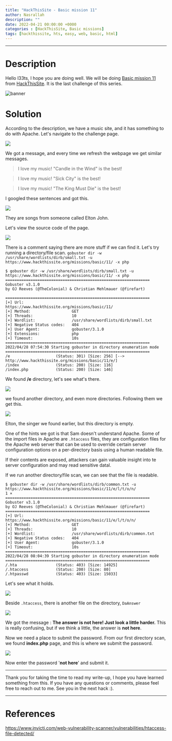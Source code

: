 ```yaml
---
title: "HackThisSite - Basic mission 11"
author: Nasrallah
description: ""
date: 2022-04-21 00:00:00 +0000
categories : [HackThisSite, Basic missions]
tags: [hackthissite, hts, easy, web, basic, html]
---
```



---


# **Description**

Hello l33ts, I hope you are doing well. We will be doing [Basic mission 11](https://www.hackthissite.org/missions/basic/10/) from [HackThisSite](https://www.hackthissite.org/). It is the last challenge of this series.

![banner](/assets/img/hackthissite/basic/bm11/banner11.png)

# **Solution**

According to the description, we have a music site, and it has something to do with Apache. Let's navigate to the challenge page.

![](/assets/img/hackthissite/basic/bm11/1.png)

We got a message, and every time we refresh the webpage we get similar messages.

> I love my music! "Candle in the Wind" is the best! 

> I love my music! "Sick City" is the best!

> I love my music! "The King Must Die" is the best! 

I googled these sentences and got this.

![](/assets/img/hackthissite/basic/bm11/4.png)

They are songs from someone called Elton John.

Let's view the source code of the page.

![](/assets/img/hackthissite/basic/bm11/2.png)

There is a comment saying there are more stuff if we can find it. Let's try running a directory/file scan. `gobuster dir -w /usr/share/wordlists/dirb/small.txt -u https://www.hackthissite.org/missions/basic/11/ -x php`

```Terminal
$ gobuster dir -w /usr/share/wordlists/dirb/small.txt -u https://www.hackthissite.org/missions/basic/11/ -x php
===============================================================                                                                                              
Gobuster v3.1.0                                                                                                                                              
by OJ Reeves (@TheColonial) & Christian Mehlmauer (@firefart)

===============================================================
[+] Url:                     https://www.hackthissite.org/missions/basic/11/
[+] Method:                  GET
[+] Threads:                 10
[+] Wordlist:                /usr/share/wordlists/dirb/small.txt
[+] Negative Status codes:   404
[+] User Agent:              gobuster/3.1.0
[+] Extensions:              php
[+] Timeout:                 10s
===============================================================
2022/04/28 07:54:30 Starting gobuster in directory enumeration mode
===============================================================
/e                    (Status: 301) [Size: 256] [--> http://www.hackthissite.org/missions/basic/11/e/]
/index                (Status: 200) [Size: 116]                                                       
/index.php            (Status: 200) [Size: 146]
```

We found **/e** directory, let's see what's there.

![](/assets/img/hackthissite/basic/bm11/5.png)

we found another directory, and even more directories. Following them we get this.

![](/assets/img/hackthissite/basic/bm11/6.png)

Elton, the singer we found earlier, but this directory is empty.

One of the hints we got is that Sam doesn't understand Apache. Some of the import files in Apache are `.htaccess` files, they are configuration files for the Apache web server that can be used to override certain server configuration options on a per-directory basis using a human readable file.

If their contents are exposed, attackers can gain valuable insight into te server configuration and may read sensitive datal.

If we run another directory/file scan, we can see that the file is readable.

```Terminal
$ gobuster dir -w /usr/share/wordlists/dirb/common.txt -u https://www.hackthissite.org/missions/basic/11/e/l/t/o/n/                                    1 ⨯
===============================================================
Gobuster v3.1.0
by OJ Reeves (@TheColonial) & Christian Mehlmauer (@firefart)
===============================================================
[+] Url:                     https://www.hackthissite.org/missions/basic/11/e/l/t/o/n/
[+] Method:                  GET
[+] Threads:                 10
[+] Wordlist:                /usr/share/wordlists/dirb/common.txt
[+] Negative Status codes:   404
[+] User Agent:              gobuster/3.1.0
[+] Timeout:                 10s
===============================================================
2022/04/28 08:04:39 Starting gobuster in directory enumeration mode
===============================================================
/.hta                 (Status: 403) [Size: 14925]
/.htaccess            (Status: 200) [Size: 80]   
/.htpasswd            (Status: 403) [Size: 15033]
```

Let's see what it holds.

![](/assets/img/hackthissite/basic/bm11/7.png)

Beside `.htaccess`, there is another file on the directory, `DaAnswer`

![](/assets/img/hackthissite/basic/bm11/8.png)

We got the message : **The answer is not here! Just look a little harder.** This is really confusing, but if we think a little, the answer is **not here**.

Now we need a place to submit the password. From our first directory scan, we found **index.php** page, and this is where we submit the password.

![](/assets/img/hackthissite/basic/bm11/9.png)

Now enter the password '**not here**' and submit it. 

---

Thank you for taking the time to read my write-up, I hope you have learned something from this. If you have any questions or comments, please feel free to reach out to me. See you in the next hack :).

--- 

# References

https://www.invicti.com/web-vulnerability-scanner/vulnerabilities/htaccess-file-detected/
